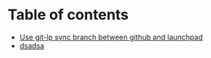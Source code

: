 # Table of contents

* [Use git-lp sync branch between github and launchpad](README.md)
* [dsadsa](dsadsa.md)

